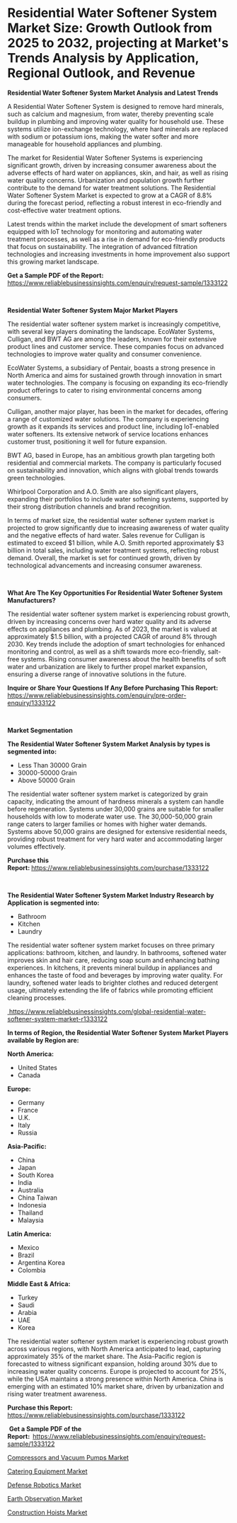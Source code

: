 <p><h1>Residential Water Softener System Market Size: Growth Outlook from 2025 to 2032, projecting at Market's Trends Analysis by Application, Regional Outlook, and Revenue</h1></p><p><strong>Residential Water Softener System Market Analysis and Latest Trends</strong></p>
<p><p>A Residential Water Softener System is designed to remove hard minerals, such as calcium and magnesium, from water, thereby preventing scale buildup in plumbing and improving water quality for household use. These systems utilize ion-exchange technology, where hard minerals are replaced with sodium or potassium ions, making the water softer and more manageable for household appliances and plumbing.</p><p>The market for Residential Water Softener Systems is experiencing significant growth, driven by increasing consumer awareness about the adverse effects of hard water on appliances, skin, and hair, as well as rising water quality concerns. Urbanization and population growth further contribute to the demand for water treatment solutions. The Residential Water Softener System Market is expected to grow at a CAGR of 8.8% during the forecast period, reflecting a robust interest in eco-friendly and cost-effective water treatment options.</p><p>Latest trends within the market include the development of smart softeners equipped with IoT technology for monitoring and automating water treatment processes, as well as a rise in demand for eco-friendly products that focus on sustainability. The integration of advanced filtration technologies and increasing investments in home improvement also support this growing market landscape.</p></p>
<p><strong>Get a Sample PDF of the Report:&nbsp;</strong> <a href="https://www.reliablebusinessinsights.com/enquiry/request-sample/1333122?utm_campaign=3116&utm_medium=2&utm_source=Github&utm_content=ia&utm_term=24032025&utm_id=residential-water-softener-system">https://www.reliablebusinessinsights.com/enquiry/request-sample/1333122</a></p>
<p>&nbsp;</p>
<p><strong>Residential Water Softener System Major Market Players</strong></p>
<p><p>The residential water softener system market is increasingly competitive, with several key players dominating the landscape. EcoWater Systems, Culligan, and BWT AG are among the leaders, known for their extensive product lines and customer service. These companies focus on advanced technologies to improve water quality and consumer convenience.</p><p>EcoWater Systems, a subsidiary of Pentair, boasts a strong presence in North America and aims for sustained growth through innovation in smart water technologies. The company is focusing on expanding its eco-friendly product offerings to cater to rising environmental concerns among consumers. </p><p>Culligan, another major player, has been in the market for decades, offering a range of customized water solutions. The company is experiencing growth as it expands its services and product line, including IoT-enabled water softeners. Its extensive network of service locations enhances customer trust, positioning it well for future expansion.</p><p>BWT AG, based in Europe, has an ambitious growth plan targeting both residential and commercial markets. The company is particularly focused on sustainability and innovation, which aligns with global trends towards green technologies. </p><p>Whirlpool Corporation and A.O. Smith are also significant players, expanding their portfolios to include water softening systems, supported by their strong distribution channels and brand recognition.</p><p>In terms of market size, the residential water softener system market is projected to grow significantly due to increasing awareness of water quality and the negative effects of hard water. Sales revenue for Culligan is estimated to exceed $1 billion, while A.O. Smith reported approximately $3 billion in total sales, including water treatment systems, reflecting robust demand. Overall, the market is set for continued growth, driven by technological advancements and increasing consumer awareness.</p></p>
<p>&nbsp;</p>
<p><strong>What Are The Key Opportunities For Residential Water Softener System Manufacturers?</strong></p>
<p><p>The residential water softener system market is experiencing robust growth, driven by increasing concerns over hard water quality and its adverse effects on appliances and plumbing. As of 2023, the market is valued at approximately $1.5 billion, with a projected CAGR of around 8% through 2030. Key trends include the adoption of smart technologies for enhanced monitoring and control, as well as a shift towards more eco-friendly, salt-free systems. Rising consumer awareness about the health benefits of soft water and urbanization are likely to further propel market expansion, ensuring a diverse range of innovative solutions in the future.</p></p>
<p><strong>Inquire or Share Your Questions If Any Before Purchasing This Report:</strong> <a href="https://www.reliablebusinessinsights.com/enquiry/pre-order-enquiry/1333122?utm_campaign=3116&utm_medium=2&utm_source=Github&utm_content=ia&utm_term=24032025&utm_id=residential-water-softener-system">https://www.reliablebusinessinsights.com/enquiry/pre-order-enquiry/1333122</a></p>
<p>&nbsp;</p>
<p><strong>Market Segmentation</strong></p>
<p><strong>The Residential Water Softener System Market Analysis by types is segmented into:</strong></p>
<p><ul><li>Less Than 30000 Grain</li><li>30000-50000 Grain</li><li>Above 50000 Grain</li></ul></p>
<p><p>The residential water softener system market is categorized by grain capacity, indicating the amount of hardness minerals a system can handle before regeneration. Systems under 30,000 grains are suitable for smaller households with low to moderate water use. The 30,000-50,000 grain range caters to larger families or homes with higher water demands. Systems above 50,000 grains are designed for extensive residential needs, providing robust treatment for very hard water and accommodating larger volumes effectively.</p></p>
<p><strong>Purchase this Report:&nbsp;</strong><a href="https://www.reliablebusinessinsights.com/purchase/1333122?utm_campaign=3116&utm_medium=2&utm_source=Github&utm_content=ia&utm_term=24032025&utm_id=residential-water-softener-system">https://www.reliablebusinessinsights.com/purchase/1333122</a></p>
<p>&nbsp;</p>
<p><strong>The Residential Water Softener System Market Industry Research by Application is segmented into:</strong></p>
<p><ul><li>Bathroom</li><li>Kitchen</li><li>Laundry</li></ul></p>
<p><p>The residential water softener system market focuses on three primary applications: bathroom, kitchen, and laundry. In bathrooms, softened water improves skin and hair care, reducing soap scum and enhancing bathing experiences. In kitchens, it prevents mineral buildup in appliances and enhances the taste of food and beverages by improving water quality. For laundry, softened water leads to brighter clothes and reduced detergent usage, ultimately extending the life of fabrics while promoting efficient cleaning processes.</p></p>
<p><a href="https://www.reliablebusinessinsights.com/global-residential-water-softener-system-market-r1333122?utm_campaign=3116&utm_medium=2&utm_source=Github&utm_content=ia&utm_term=24032025&utm_id=residential-water-softener-system">&nbsp;https://www.reliablebusinessinsights.com/global-residential-water-softener-system-market-r1333122</a></p>
<p><strong>In terms of Region, the Residential Water Softener System Market Players available by Region are:</strong></p>
<p>
    <p> <strong> North America: </strong>
        <ul>
            <li>United States</li>
            <li>Canada</li>
        </ul>
        </p> 
    <p> <strong> Europe: </strong>
        <ul>
            <li>Germany</li>
            <li>France</li>
            <li>U.K.</li>
            <li>Italy</li>
            <li>Russia</li>
        </ul>
        </p> 
    <p> <strong> Asia-Pacific: </strong>
        <ul>
            <li>China</li>
            <li>Japan</li>
            <li>South Korea</li>
            <li>India</li>
            <li>Australia</li>
            <li>China Taiwan</li>
            <li>Indonesia</li>
            <li>Thailand</li>
            <li>Malaysia</li>
        </ul>
        </p> 
    <p> <strong> Latin America: </strong>
        <ul>
            <li>Mexico</li>
            <li>Brazil</li>
            <li>Argentina Korea</li>
            <li>Colombia</li>
        </ul>
        </p> 
    <p> <strong> Middle East & Africa: </strong>
        <ul>
            <li>Turkey</li>
            <li>Saudi</li>
            <li>Arabia</li>
            <li>UAE</li>
            <li>Korea</li>
        </ul>
    </p>
    </p>
<p><p>The residential water softener system market is experiencing robust growth across various regions, with North America anticipated to lead, capturing approximately 35% of the market share. The Asia-Pacific region is forecasted to witness significant expansion, holding around 30% due to increasing water quality concerns. Europe is projected to account for 25%, while the USA maintains a strong presence within North America. China is emerging with an estimated 10% market share, driven by urbanization and rising water treatment awareness.</p></p>
<p><strong>Purchase this Report: </strong><a href="https://www.reliablebusinessinsights.com/purchase/1333122?utm_campaign=3116&utm_medium=2&utm_source=Github&utm_content=ia&utm_term=24032025&utm_id=residential-water-softener-system">https://www.reliablebusinessinsights.com/purchase/1333122</a></p>
<p>&nbsp;<strong>Get a Sample PDF of the Report:&nbsp;&nbsp;</strong><a href="https://www.reliablebusinessinsights.com/enquiry/request-sample/1333122?utm_campaign=3116&utm_medium=2&utm_source=Github&utm_content=ia&utm_term=24032025&utm_id=residential-water-softener-system">https://www.reliablebusinessinsights.com/enquiry/request-sample/1333122</a></p>
<p><strong></strong></p>
<p><p><a href="https://www.linkedin.com/pulse/global-compressors-vacuum-pumps-market-comprehensive-analysis-735kc?utm_campaign=3116&utm_medium=2&utm_source=Github&utm_content=ia&utm_term=24032025&utm_id=residential-water-softener-system">Compressors and Vacuum Pumps Market</a></p><p><a href="https://www.linkedin.com/pulse/detailed-catering-equipment-market-analysis-expected-qrmhc?utm_campaign=3116&utm_medium=2&utm_source=Github&utm_content=ia&utm_term=24032025&utm_id=residential-water-softener-system">Catering Equipment Market</a></p><p><a href="https://www.linkedin.com/pulse/thorough-examination-global-defense-robotics-market-ma29c?utm_campaign=3116&utm_medium=2&utm_source=Github&utm_content=ia&utm_term=24032025&utm_id=residential-water-softener-system">Defense Robotics Market</a></p><p><a href="https://www.linkedin.com/pulse/experts-forecast-significant-growth-earth-observation-rxc2c?utm_campaign=3116&utm_medium=2&utm_source=Github&utm_content=ia&utm_term=24032025&utm_id=residential-water-softener-system">Earth Observation Market</a></p><p><a href="https://www.linkedin.com/pulse/dynamics-revenue-generation-construction-hoists-market-mzaec?utm_campaign=3116&utm_medium=2&utm_source=Github&utm_content=ia&utm_term=24032025&utm_id=residential-water-softener-system">Construction Hoists Market</a></p></p>